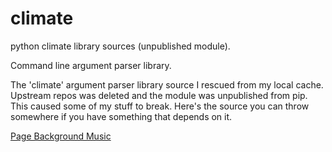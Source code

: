 # climate
python climate library sources (unpublished module).

Command line argument parser library.

The 'climate' argument parser library source I rescued from my local cache. Upstream repos was deleted and the module was unpublished from pip. This caused some of my stuff to break. Here's the source you can throw somewhere if you have something that depends on it.

[Page Background Music](https://www.youtube.com/watch?v=9sJUDx7iEJw)
